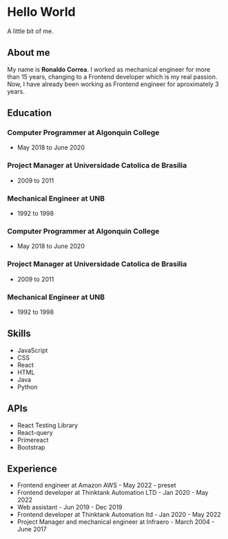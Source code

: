 # Hello World

A little bit of me.

## About me

My name is **Ronaldo Correa**. I worked as mechanical engineer for more than 15 years, changing to a Frontend developer which is my real passion. Now, I have already been working as Frontend engineer for aproximately 3 years.

## Education

### Computer Programmer at Algonquin College

- May 2018 to June 2020

### Project Manager at Universidade Catolica de Brasilia

- 2009 to 2011

### Mechanical Engineer at UNB

- 1992 to 1998

### Computer Programmer at Algonquin College

- May 2018 to June 2020

### Project Manager at Universidade Catolica de Brasilia

- 2009 to 2011

### Mechanical Engineer at UNB

- 1992 to 1998

## Skills

- JavaScript
- CSS
- React
- HTML
- Java
- Python

## APIs

- React Testing Library
- React-query
- Primereact
- Bootstrap

## Experience

- Frontend engineer at Amazon AWS - May 2022 - preset
- Frontend developer at Thinktank Automation LTD - Jan 2020 - May 2022
- Web assistant - Jun 2019 - Dec 2019
- Frontend developer at Thinktank Automation ltd - Jan 2020 - May 2022
- Project Manager and mechanical engineer at Infraero - March 2004 - June 2017
